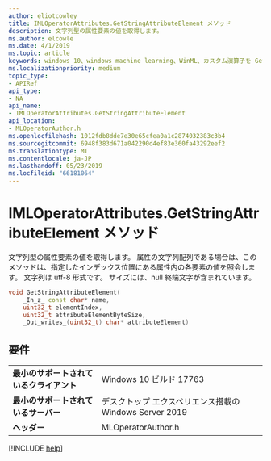 ```yaml
---
author: eliotcowley
title: IMLOperatorAttributes.GetStringAttributeElement メソッド
description: 文字列型の属性要素の値を取得します。
ms.author: elcowle
ms.date: 4/1/2019
ms.topic: article
keywords: windows 10、windows machine learning、WinML、カスタム演算子を GetStringAttributeElement
ms.localizationpriority: medium
topic_type:
- APIRef
api_type:
- NA
api_name:
- IMLOperatorAttributes.GetStringAttributeElement
api_location:
- MLOperatorAuthor.h
ms.openlocfilehash: 1012fdb8dde7e30e65cfea0a1c2874032383c3b4
ms.sourcegitcommit: 6948f383d671a042290d4ef83e360fa43292eef2
ms.translationtype: MT
ms.contentlocale: ja-JP
ms.lasthandoff: 05/23/2019
ms.locfileid: "66181064"
---
```

# <a name="imloperatorattributesgetstringattributeelement-method"></a>IMLOperatorAttributes.GetStringAttributeElement メソッド

文字列型の属性要素の値を取得します。 属性の文字列配列である場合は、このメソッドは、指定したインデックス位置にある属性内の各要素の値を照会します。 文字列は utf-8 形式です。 サイズには、null 終端文字が含まれています。

```cpp
void GetStringAttributeElement(
    _In_z_ const char* name,
    uint32_t elementIndex,
    uint32_t attributeElementByteSize,
    _Out_writes_(uint32_t) char* attributeElement)
```

## <a name="requirements"></a>要件

| | |
|-|-|
| **最小のサポートされているクライアント** | Windows 10 ビルド 17763 |
| **最小のサポートされているサーバー** | デスクトップ エクスペリエンス搭載の Windows Server 2019 |
| **ヘッダー** | MLOperatorAuthor.h |

[!INCLUDE [help](../../includes/get-help.md)]
